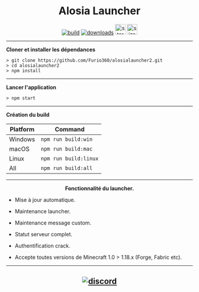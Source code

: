 
<h1 align="center">Alosia Launcher</h1>



[<p align="center">
<img src="https://img.shields.io/badge/build-pre release-orange.svg?style=for-the-badge" alt="build">](https://github.com/amongfr/Alosia_launcheur_crack/releases) 
[<img src="https://img.shields.io/badge/version-V2.0.4-orange.svg?style=for-the-badge" alt="downloads">](https://github.com/amongfr/Alosia_launcheur_crack/releases) 
[<img src="https://img.shields.io/badge/plateforme-win,%20mac,%20linux-blue.svg?style=for-the-badge"  height="28px" alt="stark">](https://github.com/amongfr/Alosia_launcheur_crack/releases)
<img src="https://img.shields.io/github/languages/code-size/luuxis/Uzurion-Launcher"  height="28px" alt="size">
</p>


---

**Cloner et installer les dépendances**

```console
> git clone https://github.com/Furio360/alosialauncher2.git
> cd alosialauncher2
> npm install
```

---

**Lancer l'application**

```console
> npm start
```
---

**Création du build**

| Platform    | Command              |
| ----------- | -------------------- |
| Windows  | `npm run build:win`   |
| macOS    | `npm run build:mac`   |
| Linux    | `npm run build:linux` |
| All    | `npm run build:all` |

---

**<p align="center">Fonctionnalité du launcher.</p>**

- Mise à jour automatique.

- Maintenance launcher.

- Maintenance message custom.

- Statut serveur complet.


- Authentification crack.

- Accepte toutes versions de Minecraft 1.0 > 1.18.x (Forge, Fabric etc).


---

[<p align="center"><img src="https://discord.com/api/guilds/919226630239555614/embed.png?style=banner4" alt="discord">](https://discord.gg/alosia) 
---


[releases]: https://github.com/amongfr/Alosia_launcheur_crack/releases 'releases'
[build]: https://github.com/amongfr/Alosia_launcheur_crack/releases 'build'


